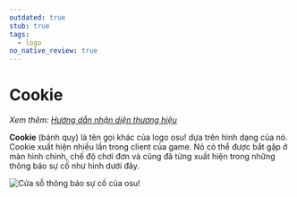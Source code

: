 ```yaml
---
outdated: true
stub: true
tags:
  - logo
no_native_review: true
---
```


# Cookie

*Xem thêm: [Hướng dẫn nhận diện thương hiệu](/wiki/Brand_identity_guidelines)*

**Cookie** (bánh quy) là tên gọi khác của logo osu! dựa trên hình dạng của nó. Cookie xuất hiện nhiều lần trong client của game. Nó có thể được bắt gặp ở màn hình chính, chế độ chơi đơn và cũng đã từng xuất hiện trong những thông báo sự cố như hình dưới đây.

![Cửa sỗ thông báo sự cố của osu!](img/Pippi_corruption.jpg)

